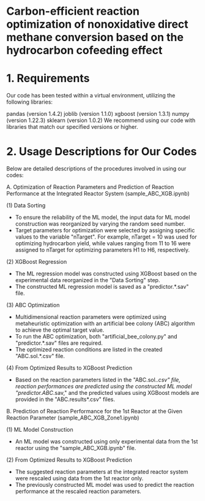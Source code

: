 # Carbon-efficient reaction optimization of nonoxidative direct methane conversion based on the hydrocarbon cofeeding effect 

# 1. Requirements

Our code has been tested within a virtual environment, utilizing the following libraries:

pandas (version 1.4.2)
joblib (version 1.1.0)
xgboost (version 1.3.1)
numpy (version 1.22.3)
sklearn (version 1.0.2)
We recommend using our code with libraries that match our specified versions or higher.

# 2. Usage Descriptions for Our Codes
Below are detailed descriptions of the procedures involved in using our codes:

A. Optimization of Reaction Parameters and Prediction of Reaction Performance at the Integrated Reactor System (sample_ABC_XGB.ipynb)

(1) Data Sorting
- To ensure the reliability of the ML model, the input data for ML model construction was reorganized by varying the random seed number.
- Target parameters for optimization were selected by assigning specific values to the variable "nTarget". For example, nTarget = 10 was used for optimizing hydrocarbon yield, while values ranging from 11 to 16 were assigned to nTarget for optimizing parameters H1 to H6, respectively.

(2) XGBoost Regression
- The ML regression model was constructed using XGBoost based on the experimental data reorganized in the "Data Sorting" step.
- The constructed ML regression model is saved as a "predictor.*.sav" file.

(3) ABC Optimization
- Multidimensional reaction parameters were optimized using metaheuristic optimization with an artificial bee colony (ABC) algorithm to achieve the optimal target value.
- To run the ABC optimization, both "artificial_bee_colony.py" and "predictor.*.sav" files are required.
- The optimized reaction conditions are listed in the created "ABC.sol.*.csv" file.

(4) From Optimized Results to XGBoost Prediction
- Based on the reaction parameters listed in the "ABC.sol.*.csv" file, reaction performances are predicted using the constructed ML model "predictor.ABC*.sav," and the predicted values using XGBoost models are provided in the "ABC.results*.csv" files.

B. Prediction of Reaction Performance for the 1st Reactor at the Given Reaction Parameter (sample_ABC_XGB_Zone1.ipynb)

(1) ML Model Construction
- An ML model was constructed using only experimental data from the 1st reactor using the "sample_ABC_XGB.ipynb" file.

(2) From Optimized Results to XGBoost Prediction
- The suggested reaction parameters at the integrated reactor system were rescaled using data from the 1st reactor only.
- The previously constructed ML model was used to predict the reaction performance at the rescaled reaction parameters.
